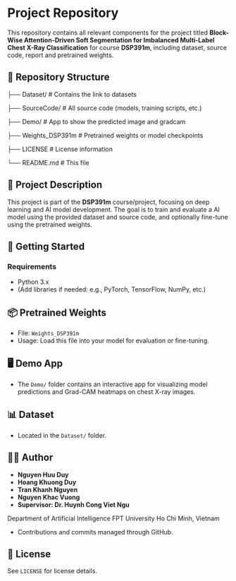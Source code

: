 # Project Repository

This repository contains all relevant components for the project titled **Block-Wise Attention-Driven Soft Segmentation for Imbalanced Multi-Label Chest X-Ray Classification** for course **DSP391m**, including dataset, source code, report and pretrained weights.

## 📁 Repository Structure

├── Dataset/ # Contains the link to datasets

├── SourceCode/ # All source code (models, training scripts, etc.)

├── Demo/ # App to show the predicted image and gradcam

├── Weights_DSP391m # Pretrained weights or model checkpoints

├── LICENSE # License information

└── README.md # This file

## 🧠 Project Description

This project is part of the **DSP391m** course/project, focusing on deep learning and AI model development. The goal is to train and evaluate a AI model using the provided dataset and source code, and optionally fine-tune using the pretrained weights.

## 🚀 Getting Started

### Requirements
- Python 3.x
- (Add libraries if needed: e.g., PyTorch, TensorFlow, NumPy, etc.)

## 📦 Pretrained Weights

- File: `Weights_DSP391m`
- Usage: Load this file into your model for evaluation or fine-tuning.

## 🖥️ Demo App

- The `Demo/` folder contains an interactive app for visualizing model predictions and Grad-CAM heatmaps on chest X-ray images.

## 📊 Dataset

- Located in the `Dataset/` folder.

## 🧑‍💻 Author

- **Nguyen Huu Duy**
- **Hoang Khuong Duy**
- **Tran Khanh Nguyen**
- **Nguyen Khac Vuong**
- **Supervisor: Dr. Huynh Cong Viet Ngu**
  
Department of Artificial Intelligence FPT University Ho Chi Minh, Vietnam
- Contributions and commits managed through GitHub.

## 📄 License

See `LICENSE` for license details.
